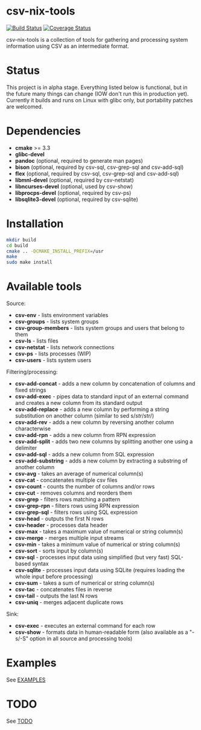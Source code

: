 **csv-nix-tools**
=================

[![Build Status](https://github.com/mslusarz/csv-nix-tools/workflows/Full/badge.svg)](https://github.com/mslusarz/csv-nix-tools/actions?query=workflow%3AFull+branch%3Amaster)
[![Coverage Status](https://codecov.io/github/mslusarz/csv-nix-tools/coverage.svg?branch=master)](https://codecov.io/gh/mslusarz/csv-nix-tools/branch/master)

csv-nix-tools is a collection of tools for gathering and processing system
information using CSV as an intermediate format.

# Status
This project is in alpha stage. Everything listed below is functional,
but in the future many things can change (IOW don't run this in production yet).
Currently it builds and runs on Linux with glibc only, but portability patches
are welcomed.

# Dependencies
- **cmake** >= 3.3
- **glibc-devel**
- **pandoc** (optional, required to generate man pages)
- **bison** (optional, required by csv-sql, csv-grep-sql and csv-add-sql)
- **flex** (optional, required by csv-sql, csv-grep-sql and csv-add-sql)
- **libmnl-devel** (optional, required by csv-netstat)
- **libncurses-devel** (optional, used by csv-show)
- **libprocps-devel** (optional, required by csv-ps)
- **libsqlite3-devel** (optional, required by csv-sqlite)

# Installation
```sh
mkdir build
cd build
cmake .. -DCMAKE_INSTALL_PREFIX=/usr
make
sudo make install
```

# Available tools

Source:
- **csv-env** - lists environment variables
- **csv-groups** - lists system groups
- **csv-group-members** - lists system groups and users that belong to them
- **csv-ls** - lists files
- **csv-netstat** - lists network connections
- **csv-ps** - lists processes (WIP)
- **csv-users** - lists system users

Filtering/processing:
- **csv-add-concat** - adds a new column by concatenation of columns and fixed strings
- **csv-add-exec** - pipes data to standard input of an external command and creates a new column from its standard output
- **csv-add-replace** - adds a new column by performing a string substitution on another column (similar to sed s/$str/$str/)
- **csv-add-rev** - adds a new column by reversing another column characterwise
- **csv-add-rpn** - adds a new column from RPN expression
- **csv-add-split** - adds two new columns by splitting another one using a delimiter
- **csv-add-sql** - adds a new column from SQL expression
- **csv-add-substring** - adds a new column by extracting a substring of another column
- **csv-avg** - takes an average of numerical column(s)
- **csv-cat** - concatenates multiple csv files
- **csv-count** - counts the number of columns and/or rows
- **csv-cut** - removes columns and reorders them
- **csv-grep** - filters rows matching a pattern
- **csv-grep-rpn** - filters rows using RPN expression
- **csv-grep-sql** - filters rows using SQL expression
- **csv-head** - outputs the first N rows
- **csv-header** - processes data header
- **csv-max** - takes a maximum value of numerical or string column(s)
- **csv-merge** - merges multiple input streams
- **csv-min** - takes a minimum value of numerical or string column(s)
- **csv-sort** - sorts input by column(s)
- **csv-sql** - processes input data using simplified (but very fast) SQL-based syntax
- **csv-sqlite** - processes input data using SQLite (requires loading the whole input before processing)
- **csv-sum** - takes a sum of numerical or string column(s)
- **csv-tac** - concatenates files in reverse
- **csv-tail** - outputs the last N rows
- **csv-uniq** - merges adjacent duplicate rows

Sink:
- **csv-exec** - executes an external command for each row
- **csv-show** - formats data in human-readable form (also available as a "-s/-S" option in all source and processing tools)

# Examples

See [EXAMPLES](EXAMPLES.md)

# TODO

See [TODO](TODO.md)
